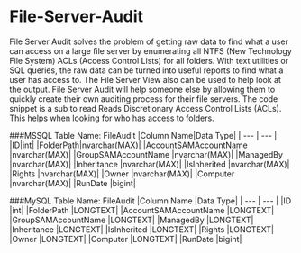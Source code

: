 # File-Server-Audit
File Server Audit solves the problem of getting raw data to find what a user can access on a large file server by enumerating all NTFS (New Technology File System) ACLs (Access Control Lists) for all folders. With text utilities or SQL queries, the raw data can be turned into useful reports to find what a user has access to. The File Server View also can be used to help look at the output. File Server Audit will help someone else by allowing them to quickly create their own auditing process for their file servers. The code snippet is a sub to read Reads Discretionary Access Control Lists (ACLs). This helps when looking for who has access to folders.

###MSSQL Table Name: FileAudit
|Column Name|Data Type|
| --- | --- |
|ID|int|
|FolderPath|nvarchar(MAX)|
|AccountSAMAccountName	|nvarchar(MAX)|
|GroupSAMAccountName	|nvarchar(MAX)|
|ManagedBy	|nvarchar(MAX)|
|Inheritance	|nvarchar(MAX)|
|IsInherited	|nvarchar(MAX)|
|Rights	|nvarchar(MAX)|
|Owner	|nvarchar(MAX)|
|Computer	|nvarchar(MAX)|
|RunDate	|bigint|

###MySQL Table Name: FileAudit
|Column Name	|Data Type|
| --- | --- |
|ID	|int|
|FolderPath	|LONGTEXT|
|AccountSAMAccountName	|LONGTEXT|
|GroupSAMAccountName	|LONGTEXT|
|ManagedBy	|LONGTEXT|
|Inheritance	|LONGTEXT|
|IsInherited	|LONGTEXT|
|Rights	|LONGTEXT|
|Owner	|LONGTEXT|
|Computer	|LONGTEXT|
|RunDate	|bigint|
